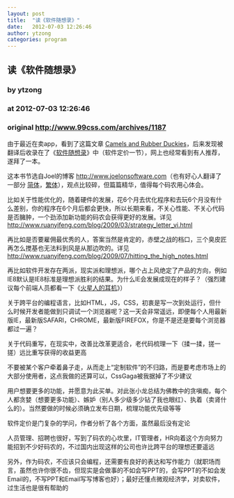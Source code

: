 ```yaml
---
layout: post
title:  "读《软件随想录》"
date:   2012-07-03 12:26:46
author: ytzong
categories: program
---
```


## 读《软件随想录》
### by ytzong
### at 2012-07-03 12:26:46
### original <http://www.99css.com/archives/1187>

<p>由于最近在卖app，看到了这篇文章 <a href="http://www.joelonsoftware.com/articles/CamelsandRubberDuckies.html">Camels and Rubber Duckies</a>，后来发现被翻译后收录在了《<a href="http://book.douban.com/subject/4163938/">软件随想录</a>》中（软件定价一节），网上也经常看到有人推荐，遂拜了一本。</p>
<p>这本书节选自Joel的博客 <a href="http://www.joelonsoftware.com">http://www.joelonsoftware.com</a>（也有好心人翻译了一部分 <a href="http://local.joelonsoftware.com/wiki/Chinese_(Simplified)">简体</a>，<a href="http://local.joelonsoftware.com/wiki/%E9%A6%96%E9%A0%81">繁体</a>），观点比较碎，但篇篇精华，值得每个码农用心体会。</p>
<p>比如关于性能优化的，随着硬件的发展，花6个月去优化程序和去玩6个月没有什么差别，你的程序在6个月后都会更快，所以长期来看，不关心性能、不关心代码是否臃肿，一个劲添加新功能的码农会获得更好的发展。详见 <a href="http://www.ruanyifeng.com/blog/2009/03/strategy_letter_vi.html">http://www.ruanyifeng.com/blog/2009/03/strategy_letter_vi.html</a></p>
<p>再比如是否要雇佣最优秀的人，答案当然是肯定的，赤壁之战的档口，三个臭皮匠再怎么搅基也无法料到风是从那边吹的。详见 <a href="http://www.ruanyifeng.com/blog/2009/07/hitting_the_high_notes.html">http://www.ruanyifeng.com/blog/2009/07/hitting_the_high_notes.html</a></p>
<p>再比如软件开发存在两派，现实派和理想派，哪个占上风绝定了产品的方向，例如IE8默认是IE8标准是理想派胜利的结果。为什么IE会发展成现在的样子？（强烈建议每个前端人员都看一下《<a href="http://www.blueidea.com/tech/web/2008/5580.asp">火星人的耳机</a>》）</p>
<p>关于跨平台的编程语言，比如HTML，JS，CSS，初衷是写一次到处运行，但什么时候开发者能做到只调试一个浏览器呢？这一天会非常遥远，即便每个人用最新版IE，最新版SAFARI，CHROME，最新版FIREFOX，你是不是还是要每个浏览器都过一遍？</p>
<p>关于代码重写，在现实中，改善比改革更适合，老代码梳理一下（揉一揉，搓一搓）远比重写获得的收益更高</p>
<p>不要被某个客户牵着鼻子走，从而走上“定制软件”的不归路，而是要考虑市场上的大部分使用者，这点我做的还算可以，CssGaga被我据掉了不少建议</p>
<p>用户想要更多的功能，并愿意为此买单。对此张小龙总结为佛教中的贪嗔痴，每个人都贪婪（想要更多功能）、嫉妒（别人多少级多少钻了我也眼红）、执着（卖肾什么的）。当然要做的时候必须确立发布日期，梳理功能优先级等等</p>
<p>软件定价是门复杂的学问，作者分析了各个方面，虽然最后没有定论</p>
<p>人员管理、招聘也很好，写到了码农的心坎里，IT管理者，HR向着这个方向努力能招到不少好码农的，不过国内出现这样的公司也许比跨平台的理想还要遥远</p>
<p>另外，作为码农，不应该只会编程，还需要有良好的表达和写作能力（就职场而言，虽然也许你很不齿，但现实是会做事的不如会写PPT的，会写PPT的不如会发Email的，不写PPT和Email写写博客也好）；最好还懂点微观经济学，对卖软件，过生活也是很有帮助的</p>